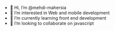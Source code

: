 - 👋 Hi, I’m @mehdi-mahersia
- 👀 I’m interested in Web and mobile development
- 🌱 I’m currently learning front end development
- 💞️ I’m looking to collaborate on javascript


<!---
mehdi-mahersia/mehdi-mahersia is a ✨ special ✨ repository because its `README.md` (this file) appears on your GitHub profile.
You can click the Preview link to take a look at your changes.
--->
